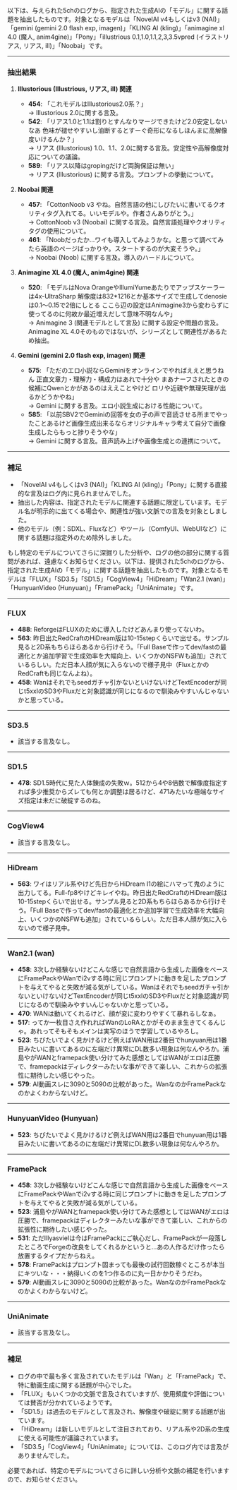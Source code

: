 以下は、与えられた5chのログから、指定された生成AIの「モデル」に関する話題を抽出したものです。対象となるモデルは「NovelAI v4もしくはv3 (NAI)」「gemini (gemini 2.0 flash exp, imagen)」「KLING AI (kling)」「animagine xl 4.0 (魔人, anim4gine)」「Pony」「illustrious 0.1,1.0,1.1,2,3,3.5vpred (イラストリアス, リアス, ill)」「Noobai」です。

---

### 抽出結果

1. **Illustorious (Illustrious, リアス, ill) 関連**
   - **454**: 「これモデルはIllustorious2.0系？」  
     → Illustorious 2.0に関する言及。
   - **542**: 「リアス1.0と1.1は割りとすんなりマージできたけど2.0安定しないなあ 色味が褪せやすいし油断するとすーぐ奇形になるしほんまに高解像度いけるんか？」  
     → リアス (Illustorious) 1.0、1.1、2.0に関する言及。安定性や高解像度対応についての議論。
   - **589**: 「リアス以降はgropingだけど両胸保証は無い」  
     → リアス (Illustorious) に関する言及。プロンプトの挙動について。

2. **Noobai 関連**
   - **457**: 「CottonNoob v3 やね。自然言語の他にしびたいに書いてるクオリティタグ入れてる。いいモデルや。作者さんありがとう。」  
     → CottonNoob v3 (Noobai) に関する言及。自然言語処理やクオリティタグの使用について。
   - **461**: 「Noobだったか…ワイも導入してみようかな。と思って調べてみたら英語のページばっかりや。スタートするのが大変そうや。」  
     → Noobai (Noob) に関する言及。導入のハードルについて。

3. **Animagine XL 4.0 (魔人, anim4gine) 関連**
   - **520**: 「モデルはNova OrangeやIllumiYumeあたりでアップスケーラーは4x-UltraSharp 解像度は832*1216とか基本サイズで生成してdenosieは0.1〜0.15で2倍にしとる ここら辺の設定はAnimagine3から変わらずに使ってるのに何故か最近増えだして意味不明なんや」  
     → Animagine 3 (関連モデルとして言及) に関する設定や問題の言及。Animagine XL 4.0そのものではないが、シリーズとして関連性があるため抽出。

4. **Gemini (gemini 2.0 flash exp, imagen) 関連**
   - **575**: 「ただのエロ小説ならGeminiをオンラインでやればええと思うねん 正直文章力・理解力・構成力はあれで十分や まあナーフされたときの候補にQwenとかがあるのはええことやけど ロリや近親や無理矢理が出るかどうかやね」  
     → Gemini に関する言及。エロ小説生成における性能について。
   - **585**: 「以前SBV2でGeminiの回答を女の子の声で音読させる所までやったことあるけど画像生成出来るならオリジナルキャラ考えて自分で画像生成したらもっと捗りそうやな」  
     → Gemini に関する言及。音声読み上げや画像生成との連携について。

---

### 補足
- 「NovelAI v4もしくはv3 (NAI)」「KLING AI (kling)」「Pony」に関する直接的な言及はログ内に見られませんでした。
- 抽出した内容は、指定されたモデルに関連する話題に限定しています。モデル名が明示的に出てくる場合や、関連性が強い文脈での言及を対象としました。
- 他のモデル（例：SDXL、Fluxなど）やツール（ComfyUI、WebUIなど）に関する話題は指定外のため除外しました。

もし特定のモデルについてさらに深掘りした分析や、ログの他の部分に関する質問があれば、遠慮なくお知らせください。以下は、提供された5chのログから、指定された生成AIの「モデル」に関する話題を抽出したものです。対象となるモデルは「FLUX」「SD3.5」「SD1.5」「CogView4」「HiDream」「Wan2.1 (wan)」「HunyuanVideo (Hunyuan)」「FramePack」「UniAnimate」です。

---

### FLUX
- **488**: ReforgeはFLUXのために導入したけどあんまり使ってないわ。
- **563**: 昨日出たRedCraftのHiDream版は10-15stepくらいで出せる。サンプル見ると2D系もちらほらあるから行けそう。「Full Baseで作ってdev/fastの最適化とか追加学習で生成効率を大幅向上、いくつかのNSFWも追加」されているらしい。ただ日本人顔が気に入らないので様子見中（FluxとかのRedCraftも同じなんよね）。
- **458**: Wanはそれでもseedガチャ引かないといけないけどTextEncoderが同じt5xxlのSD3やFluxだと対象認識が同じになるので馴染みやすいんじゃないかと思っている。

---

### SD3.5
- 該当する言及なし。

---

### SD1.5
- **478**: SD1.5時代に見た人体錬成の失敗ｗ。512から4や8倍数で解像度指定すれば多少推奨からズレても何とか調整は居るけど、471みたいな極端なサイズ指定は未だに破綻するのね。

---

### CogView4
- 該当する言及なし。

---

### HiDream
- **563**: ワイはリアル系やけど先日からHiDream I1の絵にハマって鬼のように出力してる。Full-fp8やけどキレイやね。昨日出たRedCraftのHiDream版は10-15stepくらいで出せる。サンプル見ると2D系もちらほらあるから行けそう。「Full Baseで作ってdev/fastの最適化とか追加学習で生成効率を大幅向上、いくつかのNSFWも追加」されているらしい。ただ日本人顔が気に入らないので様子見中。

---

### Wan2.1 (wan)
- **458**: 3次しか経験ないけどこんな感じで自然言語から生成した画像をベースにFramePackやWanでi2vする時に同じプロンプトに動きを足したプロンプトを与えてやると失敗が減る気がしている。Wanはそれでもseedガチャ引かないといけないけどTextEncoderが同じt5xxlのSD3やFluxだと対象認識が同じになるので馴染みやすいんじゃないかと思っている。
- **470**: WANは動いてくれるけど、顔が変に変わりやすくて暴れるしなぁ。
- **517**: ってか一枚目さえ作れればWanのLoRAとかがそのまま生きてくるんじゃ。あれってそもそもメインは実写のほうで学習しているやろし。
- **523**: ちびたいでよく見かけるけど例えばWAN用は2番目でhunyuan用は1番目みたいに書いてあるのに左端だけ異常にDL数多い現象は何なんやろか。浦島やがWANとframepack使い分けてみた感想としてはWANがエロは圧勝で、framepackはディレクターみたいな事ができて楽しい、これからの拡張性に期待したい感じやった。
- **579**: AI動画スレに3090と5090の比較があった。WanなのかFramePackなのかよくわからないけど。

---

### HunyuanVideo (Hunyuan)
- **523**: ちびたいでよく見かけるけど例えばWAN用は2番目でhunyuan用は1番目みたいに書いてあるのに左端だけ異常にDL数多い現象は何なんやろか。

---

### FramePack
- **458**: 3次しか経験ないけどこんな感じで自然言語から生成した画像をベースにFramePackやWanでi2vする時に同じプロンプトに動きを足したプロンプトを与えてやると失敗が減る気がしている。
- **523**: 浦島やがWANとframepack使い分けてみた感想としてはWANがエロは圧勝で、framepackはディレクターみたいな事ができて楽しい、これからの拡張性に期待したい感じやった。
- **531**: ただIllyasvielは今はFramePackにご執心だし、FramePackが一段落したところでForgeの改良をしてくれるかというと…あの人作るだけ作ったら放置するタイプだからねえ。
- **578**: FramePackはプロンプト固まっても最後の試行回数稼ぐところが本当にキツいな・・・納得いくのを1つ作るのに丸一日かかりそうだわ。
- **579**: AI動画スレに3090と5090の比較があった。WanなのかFramePackなのかよくわからないけど。

---

### UniAnimate
- 該当する言及なし。

---

### 補足
- ログの中で最も多く言及されていたモデルは「Wan」と「FramePack」で、特に動画生成に関する話題が中心でした。
- 「FLUX」もいくつかの文脈で言及されていますが、使用頻度や評価については賛否が分かれているようです。
- 「SD1.5」は過去のモデルとして言及され、解像度や破綻に関する話題が出ています。
- 「HiDream」は新しいモデルとして注目されており、リアル系や2D系の生成に使える可能性が議論されています。
- 「SD3.5」「CogView4」「UniAnimate」については、このログ内では言及がありませんでした。

必要であれば、特定のモデルについてさらに詳しい分析や文脈の補足を行いますので、お知らせください。